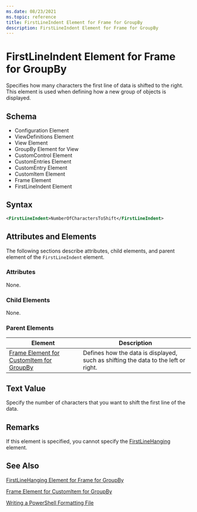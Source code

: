 ```yaml
---
ms.date: 08/23/2021
ms.topic: reference
title: FirstLineIndent Element for Frame for GroupBy
description: FirstLineIndent Element for Frame for GroupBy
---
```

# FirstLineIndent Element for Frame for GroupBy

Specifies how many characters the first line of data is shifted to the right. This element is used
when defining how a new group of objects is displayed.

## Schema

- Configuration Element
- ViewDefinitions Element
- View Element
- GroupBy Element for View
- CustomControl Element
- CustomEntries Element
- CustomEntry Element
- CustomItem Element
- Frame Element
- FirstLineIndent Element

## Syntax

```xml
<FirstLineIndent>NumberOfCharactersToShift</FirstLineIndent>
```

## Attributes and Elements

The following sections describe attributes, child elements, and parent element of the
`FirstLineIndent` element.

### Attributes

None.

### Child Elements

None.

### Parent Elements

|Element|Description|
|-------------|-----------------|
|[Frame Element for CustomItem for GroupBy](./frame-element-for-customitem-for-groupby-format.md)|Defines how the data is displayed, such as shifting the data to the left or right.|

## Text Value

Specify the number of characters that you want to shift the first line of the data.

## Remarks

If this element is specified, you cannot specify the [FirstLineHanging](./firstlinehanging-element-for-frame-for-groupby-format.md) element.

## See Also

[FirstLineHanging Element for Frame for GroupBy](./firstlinehanging-element-for-frame-for-groupby-format.md)

[Frame Element for CustomItem for GroupBy](./frame-element-for-customitem-for-groupby-format.md)

[Writing a PowerShell Formatting File](./writing-a-powershell-formatting-file.md)
